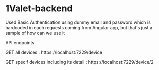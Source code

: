 ﻿# 1Valet-backend


Used Basic Authentication using dummy email and password which is hardcoded in each requests coming from Angular app, but that's just a sample of how can we use it


API endpoints

GET all devices : https://localhost:7229/device

GET specif devices including its detail : https://localhost:7229/device/2
